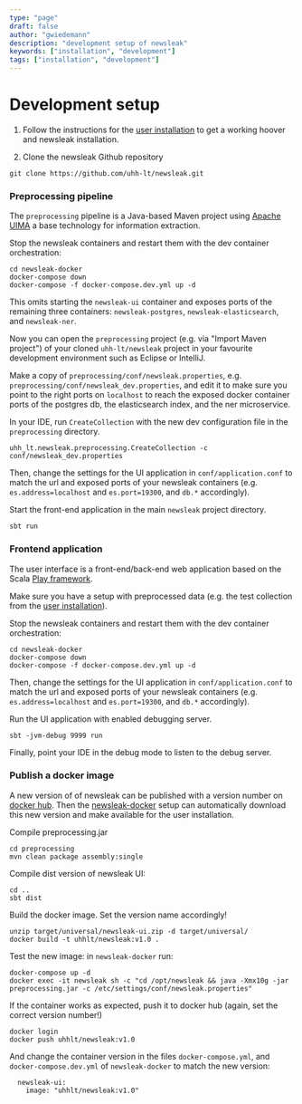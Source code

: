 ```yaml
---
type: "page"
draft: false
author: "gwiedemann"
description: "development setup of newsleak"
keywords: ["installation", "development"]
tags: ["installation", "development"]
---
```


# Development setup

1. Follow the instructions for the [user installation](/install) to get a working hoover and newsleak installation.

2. Clone the newsleak Github repository

```
git clone https://github.com/uhh-lt/newsleak.git
```


### Preprocessing pipeline

The `preprocessing` pipeline is a Java-based Maven project using [Apache UIMA](https://uima.apache.org/) a base technology for information extraction.

Stop the newsleak containers and restart them with the dev container orchestration:

```
cd newsleak-docker
docker-compose down
docker-compose -f docker-compose.dev.yml up -d
```

This omits starting the `newsleak-ui` container and exposes ports of the remaining three containers: `newsleak-postgres`, `newsleak-elasticsearch`, and `newsleak-ner`.

Now you can open the `preprocessing` project (e.g. via "Import Maven project") of your cloned `uhh-lt/newsleak` project in your favourite development environment such as Eclipse or IntelliJ.

Make a copy of `preprocessing/conf/newsleak.properties`, e.g. `preprocessing/conf/newsleak_dev.properties`, and edit it to make sure you point to the right ports on `localhost` to reach the exposed docker container ports of the postgres db, the elasticsearch index, and the ner microservice.

In your IDE, run `CreateCollection` with the new dev configuration file in the `preprocessing` directory.

```
uhh_lt.newsleak.preprocessing.CreateCollection -c conf/newsleak_dev.properties
```

Then, change the settings for the UI application in `conf/application.conf` to match the url and exposed ports of your newsleak containers (e.g. `es.address=localhost` and `es.port=19300`, and `db.*` accordingly). 

Start the front-end application in the main `newsleak` project directory.

```
sbt run
```


### Frontend application

The user interface is a front-end/back-end web application based on the Scala [Play framework](https://www.playframework.com/).

Make sure you have a setup with preprocessed data (e.g. the test collection from the [user installation](/install)).

Stop the newsleak containers and restart them with the dev container orchestration:

```
cd newsleak-docker
docker-compose down
docker-compose -f docker-compose.dev.yml up -d
```

Then, change the settings for the UI application in `conf/application.conf` to match the url and exposed ports of your newsleak containers (e.g. `es.address=localhost` and `es.port=19300`, and `db.*` accordingly). 

Run the UI application with enabled debugging server.

```
sbt -jvm-debug 9999 run
```

Finally, point your IDE in the debug mode to listen to the debug server.

### Publish a docker image

A new version of of newsleak can be published with a version number on [docker hub](https://hub.docker.com/). Then the [newsleak-docker](https://github.com/uhh-lt/newsleak-docker) setup can automatically download this new version and make available for the user installation.

Compile preprocessing.jar

```
cd preprocessing
mvn clean package assembly:single
```


Compile dist version of newsleak UI:

```
cd ..
sbt dist
```

Build the docker image. Set the version name accordingly!

```
unzip target/universal/newsleak-ui.zip -d target/universal/
docker build -t uhhlt/newsleak:v1.0 .
```

Test the new image: in `newsleak-docker` run:

```
docker-compose up -d
docker exec -it newsleak sh -c "cd /opt/newsleak && java -Xmx10g -jar preprocessing.jar -c /etc/settings/conf/newsleak.properties"
```

If the container works as expected, push it to docker hub (again, set the correct version number!)

```
docker login
docker push uhhlt/newsleak:v1.0
```

And change the container version in the files `docker-compose.yml`, and `docker-compose.dev.yml` of `newsleak-docker` to match the new version:

```
  newsleak-ui:
    image: "uhhlt/newsleak:v1.0"
```


